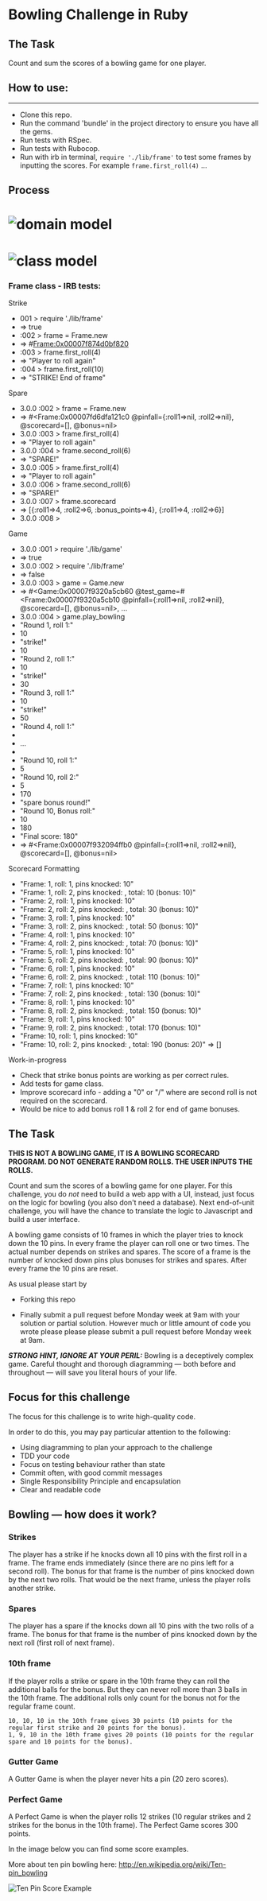Bowling Challenge in Ruby
=================
## The Task
Count and sum the scores of a bowling game for one player.

## How to use:
-------
* Clone this repo.
* Run the command 'bundle' in the project directory to ensure you have all the gems.
* Run tests with RSpec.
* Run tests with Rubocop.
* Run with irb in terminal, `require './lib/frame'` to test some frames by inputting the scores. For example `frame.first_roll(4)` ...

## Process

![domain model](images/domain_model_03.png)
=================

![class model](images/class_diagram_01.png)
=================

### Frame class - IRB tests:

Strike
- 001 > require './lib/frame'
- => true 
- :002 > frame = Frame.new
- => #<Frame:0x00007f874d0bf820> 
- :003 > frame.first_roll(4)
- => "Player to roll again" 
- :004 > frame.first_roll(10)
- => "STRIKE! End of frame" 

Spare
- 3.0.0 :002 > frame = Frame.new
-  => #<Frame:0x00007fd6dfa121c0 @pinfall={:roll1=>nil, :roll2=>nil}, @scorecard=[], @bonus=nil> 
- 3.0.0 :003 > frame.first_roll(4)
-  => "Player to roll again" 
- 3.0.0 :004 > frame.second_roll(6)
-  => "SPARE!" 
- 3.0.0 :005 > frame.first_roll(4)
-  => "Player to roll again" 
- 3.0.0 :006 > frame.second_roll(6)
-  => "SPARE!" 
- 3.0.0 :007 > frame.scorecard
-  => [{:roll1=>4, :roll2=>6, :bonus_points=>4}, {:roll1=>4, :roll2=>6}] 
- 3.0.0 :008 > 

Game
- 3.0.0 :001 > require './lib/game'
-  => true 
- 3.0.0 :002 > require './lib/frame'
-  => false 
- 3.0.0 :003 > game = Game.new
-  => #<Game:0x00007f9320a5cb60 @test_game=#<Frame:0x00007f9320a5cb10 @pinfall={:roll1=>nil, :roll2=>nil}, @scorecard=[], @bonus=nil>, ... 
- 3.0.0 :004 > game.play_bowling
- "Round 1, roll 1:"
- 10
- "strike!"
- 10
- "Round 2, roll 1:"
- 10
- "strike!"
- 30
- "Round 3, roll 1:"
- 10
- "strike!"
- 50
- "Round 4, roll 1:"
- 
- ...
- 
- "Round 10, roll 1:"
- 5
- "Round 10, roll 2:"
- 5
- 170
- "spare bonus round!"
- "Round 10, Bonus roll:"
- 10
- 180
- "Final score: 180"
-  =>  #<Frame:0x00007f932094ffb0 @pinfall={:roll1=>nil, :roll2=>nil}, @scorecard=[], @bonus=nil> 

Scorecard Formatting
-  "Frame: 1, roll: 1, pins knocked: 10"
-  "Frame: 1, roll: 2, pins knocked: , total: 10 (bonus: 10)"
-  "Frame: 2, roll: 1, pins knocked: 10"
-  "Frame: 2, roll: 2, pins knocked: , total: 30 (bonus: 10)"
-  "Frame: 3, roll: 1, pins knocked: 10"
-  "Frame: 3, roll: 2, pins knocked: , total: 50 (bonus: 10)"
-  "Frame: 4, roll: 1, pins knocked: 10"
-  "Frame: 4, roll: 2, pins knocked: , total: 70 (bonus: 10)"
-  "Frame: 5, roll: 1, pins knocked: 10"
-  "Frame: 5, roll: 2, pins knocked: , total: 90 (bonus: 10)"
-  "Frame: 6, roll: 1, pins knocked: 10"
-  "Frame: 6, roll: 2, pins knocked: , total: 110 (bonus: 10)"
-  "Frame: 7, roll: 1, pins knocked: 10"
-  "Frame: 7, roll: 2, pins knocked: , total: 130 (bonus: 10)"
-  "Frame: 8, roll: 1, pins knocked: 10"
-  "Frame: 8, roll: 2, pins knocked: , total: 150 (bonus: 10)"
-  "Frame: 9, roll: 1, pins knocked: 10"
-  "Frame: 9, roll: 2, pins knocked: , total: 170 (bonus: 10)"
-  "Frame: 10, roll: 1, pins knocked: 10"
-  "Frame: 10, roll: 2, pins knocked: , total: 190 (bonus: 20)"
 => [] 

Work-in-progress
* Check that strike bonus points are working as per correct rules.
* Add tests for game class.
* Improve scorecard info - adding a "0" or "/" where are second roll is not required on the scorecard.
* Would be nice to add bonus roll 1 & roll 2 for end of game bonuses.



## The Task

**THIS IS NOT A BOWLING GAME, IT IS A BOWLING SCORECARD PROGRAM. DO NOT GENERATE RANDOM ROLLS. THE USER INPUTS THE ROLLS.**

Count and sum the scores of a bowling game for one player. For this challenge, you do _not_ need to build a web app with a UI, instead, just focus on the logic for bowling (you also don't need a database). Next end-of-unit challenge, you will have the chance to translate the logic to Javascript and build a user interface.

A bowling game consists of 10 frames in which the player tries to knock down the 10 pins. In every frame the player can roll one or two times. The actual number depends on strikes and spares. The score of a frame is the number of knocked down pins plus bonuses for strikes and spares. After every frame the 10 pins are reset.

As usual please start by

* Forking this repo

* Finally submit a pull request before Monday week at 9am with your solution or partial solution.  However much or little amount of code you wrote please please please submit a pull request before Monday week at 9am. 

___STRONG HINT, IGNORE AT YOUR PERIL:___ Bowling is a deceptively complex game. Careful thought and thorough diagramming — both before and throughout — will save you literal hours of your life.

## Focus for this challenge
The focus for this challenge is to write high-quality code.

In order to do this, you may pay particular attention to the following:
* Using diagramming to plan your approach to the challenge
* TDD your code
* Focus on testing behaviour rather than state
* Commit often, with good commit messages
* Single Responsibility Principle and encapsulation
* Clear and readable code

## Bowling — how does it work?

### Strikes

The player has a strike if he knocks down all 10 pins with the first roll in a frame. The frame ends immediately (since there are no pins left for a second roll). The bonus for that frame is the number of pins knocked down by the next two rolls. That would be the next frame, unless the player rolls another strike.

### Spares

The player has a spare if the knocks down all 10 pins with the two rolls of a frame. The bonus for that frame is the number of pins knocked down by the next roll (first roll of next frame).

### 10th frame

If the player rolls a strike or spare in the 10th frame they can roll the additional balls for the bonus. But they can never roll more than 3 balls in the 10th frame. The additional rolls only count for the bonus not for the regular frame count.

    10, 10, 10 in the 10th frame gives 30 points (10 points for the regular first strike and 20 points for the bonus).
    1, 9, 10 in the 10th frame gives 20 points (10 points for the regular spare and 10 points for the bonus).

### Gutter Game

A Gutter Game is when the player never hits a pin (20 zero scores).

### Perfect Game

A Perfect Game is when the player rolls 12 strikes (10 regular strikes and 2 strikes for the bonus in the 10th frame). The Perfect Game scores 300 points.

In the image below you can find some score examples.

More about ten pin bowling here: http://en.wikipedia.org/wiki/Ten-pin_bowling

![Ten Pin Score Example](images/example_ten_pin_scoring.png)
